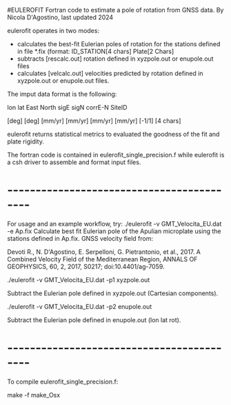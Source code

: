 #EULEROFIT
Fortran code to estimate a pole of rotation from GNSS data.
By Nicola D'Agostino, last updated 2024

eulerofit operates in two modes:
- calculates the best-fit Eulerian poles of rotation for the stations defined in file *.fix (format: ID_STATION[4 chars]  Plate[2 Chars]
- subtracts  [rescalc.out] rotation defined in xyzpole.out or enupole.out files
- calculates [velcalc.out] velocities predicted by rotation defined in xyzpole.out or enupole.out files.

The imput data format is the following:

  lon        lat         East        North       sigE        sigN        corrE-N     SiteID
  
 [deg]      [deg]      [mm/yr]      [mm/yr]     [mm/yr]     [mm/yr]      [-1/1]     [4 chars]

eulerofit returns statistical metrics to evaluated the goodness of the fit and plate rigidity.

The fortran code is contained in eulerofit_single_precision.f while eulerofit is a csh driver
to assemble and format input files.

# ------------------------------------------
For usage and an example workflow, try:
./eulerofit -v GMT_Velocita_EU.dat -e Ap.fix
Calculate best fit Eulerian pole of the Apulian microplate using the stations defined in Ap.fix.
GNSS velocity field from:

Devoti R., N. D'Agostino, E. Serpelloni, G. Pietrantonio, et al., 2017. A Combined Velocity Field of the Mediterranean Region, ANNALS OF GEOPHYSICS, 60, 2, 2017, S0217; doi:10.4401/ag-7059.

./eulerofit -v GMT_Velocita_EU.dat -p1 xyzpole.out

Subtract the Eulerian pole defined in xyzpole.out (Cartesian components).

./eulerofit -v GMT_Velocita_EU.dat -p2 enupole.out

Subtract the Eulerian pole defined in enupole.out (lon lat rot).

# ------------------------------------------
To compile eulerofit_single_precision.f:

make -f make_Osx
